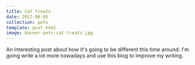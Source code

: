 ```yaml
---
title: Cat treats
date: 2017-06-05
collection: pets
template: post.html
image: banner-pets-cat-treats.jpg
---
```


An interesting post about how it's going to be different this time around. I'm going write a lot more nowadays and use this blog to improve my writing.
